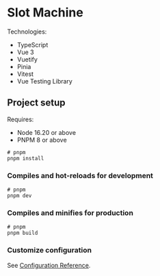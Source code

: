 # Slot Machine

Technologies:

- TypeScript
- Vue 3
- Vuetify
- Pinia
- Vitest
- Vue Testing Library

## Project setup

Requires:

- Node 16.20 or above
- PNPM 8 or above

```
# pnpm
pnpm install
```

### Compiles and hot-reloads for development

```
# pnpm
pnpm dev
```

### Compiles and minifies for production

```
# pnpm
pnpm build
```

### Customize configuration

See [Configuration Reference](https://vitejs.dev/config/).
